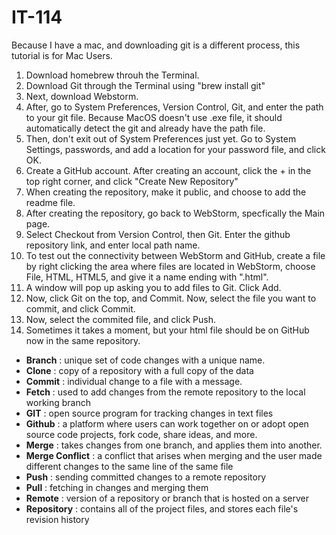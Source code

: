 # IT-114

Because I have a mac, and downloading git is a different process, this tutorial is for Mac Users.

1. Download homebrew throuh the Terminal.
2. Download Git through the Terminal using "brew install git"
3. Next, download Webstorm.
4. After, go to System Preferences, Version Control, Git, and enter the path to your git file. Because MacOS doesn't use .exe file, it should automatically detect the git and already have the path file.
5. Then, don't exit out of System Preferences just yet. Go to System Settings, passwords, and add a location for your password file, and click OK.
6. Create a GitHub account. After creating an account, click the + in the top right corner, and click "Create New Repository"
7. When creating the repository, make it public, and choose to add the readme file.
8. After creating the repository, go back to WebStorm, specfically the Main page.
9. Select Checkout from Version Control, then Git. Enter the github repository link, and enter local path name.
10. To test out the connectivity between WebStorm and GitHub, create a file by right clicking the area where files are located in WebStorm, choose File, HTML, HTML5, and give it a name ending with ".html".
11. A window will pop up asking you to add files to Git. Click Add.
12. Now, click Git on the top, and Commit. Now, select the file you want to commit, and click Commit.
13. Now, select the commited file, and click Push.
14. Sometimes it takes a moment, but your html file should be on GitHub now in the same repository.

- **Branch** : unique set of code changes with a unique name.
- **Clone** : copy of a repository with a full copy of the data
- **Commit** : individual change to a file with a message.
- **Fetch** : used to add changes from the remote repository to the local working branch
- **GIT** : open source program for tracking changes in text files
- **Github** : a platform where users can work together on or adopt open source code projects, fork code, share ideas, and more.
- **Merge** : takes changes from one branch, and applies them into another.
- **Merge Conflict** : a conflict that arises when merging and the user made different changes to the same line of the same file
- **Push** : sending committed changes to a remote repository
- **Pull** : fetching in changes and merging them
- **Remote** : version of a repository or branch that is hosted on a server
- **Repository** : contains all of the project files, and stores each file's revision history